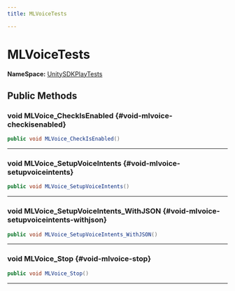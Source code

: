 ```yaml
---
title: MLVoiceTests

---
```


# MLVoiceTests



**NameSpace:** 
[UnitySDKPlayTests](/versioned_docs/version-31-Aug-2023/unity-api/api/UnitySDKPlayTests/UnitySDKPlayTests.md) 








## Public Methods

### void MLVoice_CheckIsEnabled {#void-mlvoice-checkisenabled}

```csharp
public void MLVoice_CheckIsEnabled()
```






-----------

### void MLVoice_SetupVoiceIntents {#void-mlvoice-setupvoiceintents}

```csharp
public void MLVoice_SetupVoiceIntents()
```






-----------

### void MLVoice_SetupVoiceIntents_WithJSON {#void-mlvoice-setupvoiceintents-withjson}

```csharp
public void MLVoice_SetupVoiceIntents_WithJSON()
```






-----------

### void MLVoice_Stop {#void-mlvoice-stop}

```csharp
public void MLVoice_Stop()
```






-----------


